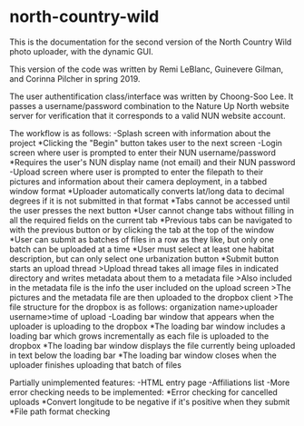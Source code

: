 # north-country-wild
This is the documentation for the second version of the North Country Wild photo uploader, with the dynamic GUI.

This version of the code was written by Remi LeBlanc, Guinevere Gilman, and Corinna Pilcher in spring 2019.

The user authentification class/interface was written by Choong-Soo Lee. It passes a username/password combination to the Nature Up North website server for verification that it corresponds to a valid NUN website account.

The workflow is as follows:
	-Splash screen with information about the project
		*Clicking the "Begin" button takes user to the next screen
	-Login screen where user is prompted to enter their NUN username/password
		*Requires the user's NUN display name (not email) and their NUN password
	-Upload screen where user is prompted to enter the filepath to their pictures and information about their camera deployment, in a 	   tabbed window format
		*Uploader automatically converts lat/long data to decimal degrees if it is not submitted in that format
		*Tabs cannot be accessed until the user presses the next button
		*User cannot change tabs without filling in all the required fields on the current tab
		*Previous tabs can be navigated to with the previous button or by clicking the tab at the top of the window
		*User can submit as batches of files in a row as they like, but only one batch can be uploaded at a time
		*User must select at least one habitat description, but can only select one urbanization button
		*Submit button starts an upload thread
			>Upload thread takes all image files in indicated directory and writes metadata about them to a metadata file
			>Also included in the metadata file is the info the user included on the upload screen
			>The pictures and the metadata file are then uploaded to the dropbox client
			>The file structure for the dropbox is as follows: organization name>uploader username>time of upload
	-Loading bar window that appears when the uploader is uploading to the dropbox
		*The loading bar window includes a loading bar which grows incrementally as each file is uploaded to the dropbox
		*The loading bar window displays the file currently being uploaded in text below the loading bar
		*The loading bar window closes when the uploader finishes uploading that batch of files

Partially unimplemented features:
	-HTML entry page
	-Affiliations list
	-More error checking needs to be implemented:
		*Error checking for cancelled uploads
		*Convert longitude to be negative if it's positive when they submit
		*File path format checking
